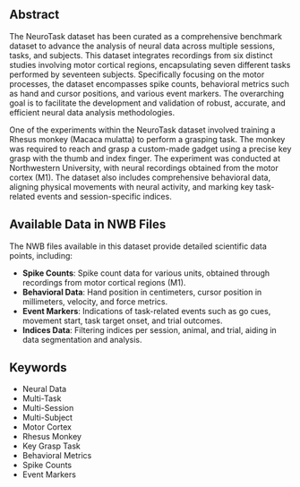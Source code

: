 ## Abstract

The NeuroTask dataset has been curated as a comprehensive benchmark dataset to advance the analysis of neural data across multiple sessions, tasks, and subjects. This dataset integrates recordings from six distinct studies involving motor cortical regions, encapsulating seven different tasks performed by seventeen subjects. Specifically focusing on the motor processes, the dataset encompasses spike counts, behavioral metrics such as hand and cursor positions, and various event markers. The overarching goal is to facilitate the development and validation of robust, accurate, and efficient neural data analysis methodologies.

One of the experiments within the NeuroTask dataset involved training a Rhesus monkey (Macaca mulatta) to perform a grasping task. The monkey was required to reach and grasp a custom-made gadget using a precise key grasp with the thumb and index finger. The experiment was conducted at Northwestern University, with neural recordings obtained from the motor cortex (M1). The dataset also includes comprehensive behavioral data, aligning physical movements with neural activity, and marking key task-related events and session-specific indices.

## Available Data in NWB Files

The NWB files available in this dataset provide detailed scientific data points, including:
- **Spike Counts**: Spike count data for various units, obtained through recordings from motor cortical regions (M1).
- **Behavioral Data**: Hand position in centimeters, cursor position in millimeters, velocity, and force metrics.
- **Event Markers**: Indications of task-related events such as go cues, movement start, task target onset, and trial outcomes.
- **Indices Data**: Filtering indices per session, animal, and trial, aiding in data segmentation and analysis.

## Keywords

- Neural Data
- Multi-Task
- Multi-Session
- Multi-Subject
- Motor Cortex
- Rhesus Monkey
- Key Grasp Task
- Behavioral Metrics
- Spike Counts
- Event Markers